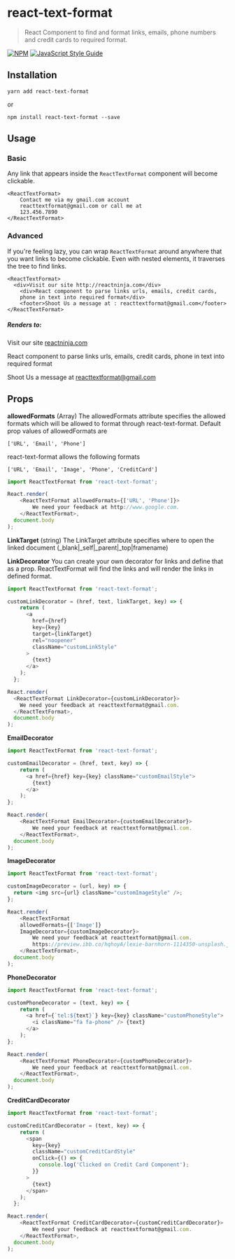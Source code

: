 # react-text-format

> React Component to find and format links, emails, phone numbers and credit cards to required format.

[![NPM](https://img.shields.io/npm/v/react-text-format.svg)](https://www.npmjs.com/package/react-text-format) [![JavaScript Style Guide](https://img.shields.io/badge/code_style-standard-brightgreen.svg)](https://standardjs.com)


## Installation

```
yarn add react-text-format
```

or

```
npm install react-text-format --save
```

## Usage

### Basic

Any link that appears inside the `ReactTextFormat` component will become clickable.

```
<ReactTextFormat>
    Contact me via my gmail.com account
    reacttextformat@gmail.com or call me at
    123.456.7890
</ReactTextFormat>
```

### Advanced

If you're feeling lazy, you can wrap `ReactTextFormat` around anywhere that you want links to become clickable. Even with nested elements, it traverses the tree to find links.

```
<ReactTextFormat>
  <div>Visit our site http://reactninja.com</div>
    <div>React component to parse links urls, emails, credit cards,
    phone in text into required format</div>
    <footer>Shoot Us a message at : reacttextformat@gmail.com</footer>
</ReactTextFormat>
```

##### Renders to:

Visit our site [reactninja.com](http://www.reactninja.com)

React component to parse links urls, emails, credit cards, phone in text into required format

Shoot Us a message at [reacttextformat@gmail.com](mailto:reacttextformat@gmail.com)


## Props

**allowedFormats** (Array)
The allowedFormats attribute specifies the allowed formats which will be allowed to format through react-text-format. Default prop values of allowedFormats are

``['URL', 'Email', 'Phone']``

react-text-format allows the following formats

``['URL', 'Email', 'Image', 'Phone', 'CreditCard']``

```js
import ReactTextFormat from 'react-text-format';

React.render(
    <ReactTextFormat allowedFormats={['URL', 'Phone']}>
        We need your feedback at http://www.google.com.
    </ReactTextFormat>,
  document.body
);
```


**LinkTarget** (string)
The LinkTarget attribute specifies where to open the linked document (_blank|_self|_parent|_top|framename)

**LinkDecorator**
You can create your own decorator for links and define that as a prop. ReactTextFormat will find the links and will render the links in defined format.

```js
import ReactTextFormat from 'react-text-format';

customLinkDecorator = (href, text, linkTarget, key) => {
    return (
      <a
        href={href}
        key={key}
        target={linkTarget}
        rel="noopener"
        className="customLinkStyle"
      >
        {text}
      </a>
    );
  };

React.render(
  <ReactTextFormat LinkDecorator={customLinkDecorator}>
    We need your feedback at reacttextformat@gmail.com.
  </ReactTextFormat>,
  document.body
);
```

**EmailDecorator**
```js
import ReactTextFormat from 'react-text-format';

customEmailDecorator = (href, text, key) => {
    return (
      <a href={href} key={key} className="customEmailStyle">
        {text}
      </a>
    );
};

React.render(
    <ReactTextFormat EmailDecorator={customEmailDecorator}>
        We need your feedback at reacttextformat@gmail.com.
    </ReactTextFormat>,
  document.body
);
```

**ImageDecorator**
```js
import ReactTextFormat from 'react-text-format';

customImageDecorator = (url, key) => {
  return <img src={url} className="customImageStyle" />;
};

React.render(
    <ReactTextFormat
    allowedFormats={['Image']}
    ImageDecorator={customImageDecorator}>
        We need your feedback at reacttextformat@gmail.com.
        https://preview.ibb.co/hqhoyA/lexie-barnhorn-1114350-unsplash.jpg
    </ReactTextFormat>,
  document.body
);
```


**PhoneDecorator**
```js
import ReactTextFormat from 'react-text-format';

customPhoneDecorator = (text, key) => {
    return (
      <a href={`tel:${text}`} key={key} className="customPhoneStyle">
        <i className="fa fa-phone" /> {text}
      </a>
    );
};

React.render(
    <ReactTextFormat PhoneDecorator={customPhoneDecorator}>
        We need your feedback at reacttextformat@gmail.com.
    </ReactTextFormat>,
  document.body
);
```

**CreditCardDecorator**

```js
import ReactTextFormat from 'react-text-format';

customCreditCardDecorator = (text, key) => {
    return (
      <span
        key={key}
        className="customCreditCardStyle"
        onClick={() => {
          console.log('Clicked on Credit Card Component');
        }}
      >
        {text}
      </span>
    );
  };

React.render(
    <ReactTextFormat CreditCardDecorator={customCreditCardDecorator}>
        We need your feedback at reacttextformat@gmail.com.
    </ReactTextFormat>,
  document.body
);
```
